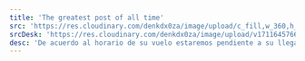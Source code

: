 ```yaml
---
title: 'The greatest post of all time'
src: 'https://res.cloudinary.com/denkdx0za/image/upload/c_fill,w_360,h_203,ar_16:9/v1711645766/LLEGADA-LIMA_yyqeed.png'
srcDesk: 'https://res.cloudinary.com/denkdx0za/image/upload/v1711645766/LLEGA_LIM_Mesa_de_trabajo_1_bttsbn.png'
desc: 'De acuerdo al horario de su vuelo estaremos pendiente a su llegada. En el aeropuerto de Lima nuestro agente lo esperará con un cartel con su nombre; este lo llevará con dirección a su alojamiento donde podrá descansar y prepararse para iniciar su aventura por Perú.'
---
```


